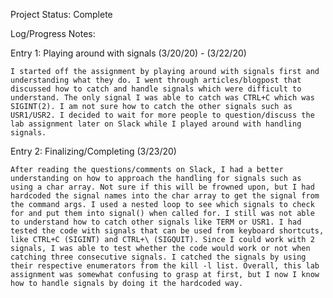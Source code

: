 Project Status: Complete

Log/Progress Notes:

Entry 1: Playing around with signals (3/20/20) - (3/22/20)

	I started off the assignment by playing around with signals first and understanding what they do. I went through articles/blogpost that discussed how to catch and handle signals which were difficult to understand. The only signal I was able to catch was CTRL+C which was SIGINT(2). I am not sure how to catch the other signals such as USR1/USR2. I decided to wait for more people to question/discuss the lab assignment later on Slack while I played around with handling signals.

Entry 2: Finalizing/Completing (3/23/20)
	
	After reading the questions/comments on Slack, I had a better understanding on how to approach the handling for signals such as using a char array. Not sure if this will be frowned upon, but I had hardcoded the signal names into the char array to get the signal from the command args. I used a nested loop to see which signals to check for and put them into signal() when called for. I still was not able to understand how to catch other signals like TERM or USR1. I had tested the code with signals that can be used from keyboard shortcuts, like CTRL+C (SIGINT) and CTRL+\ (SIGQUIT). Since I could work with 2 signals, I was able to test whether the code would work or not when catching three consecutive signals. I catched the signals by using their respective enumerators from the kill -l list. Overall, this lab assignment was somewhat confusing to grasp at first, but I now I know how to handle signals by doing it the hardcoded way.
